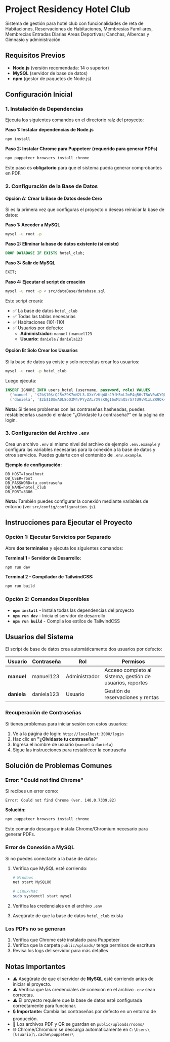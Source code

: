 # Project Residency Hotel Club

Sistema de gestión para hotel club con funcionalidades de reta de Habitaciones, Reservaciones de Habitaciones, Membresías Familiares, Membrecias Entradas Diarias Areas Deportivas; Canchas, Albercas y Gimnasio y administración.

## Requisitos Previos

- **Node.js** (versión recomendada: 14 o superior)
- **MySQL** (servidor de base de datos)
- **npm** (gestor de paquetes de Node.js)

## Configuración Inicial

### 1. Instalación de Dependencias

Ejecuta los siguientes comandos en el directorio raíz del proyecto:

**Paso 1: Instalar dependencias de Node.js**
```bash
npm install
```

**Paso 2: Instalar Chrome para Puppeteer (requerido para generar PDFs)**
```bash
npx puppeteer browsers install chrome
```

Este paso es **obligatorio** para que el sistema pueda generar comprobantes en PDF.

### 2. Configuración de la Base de Datos

#### Opción A: Crear la Base de Datos desde Cero

Si es la primera vez que configuras el proyecto o deseas reiniciar la base de datos:

**Paso 1: Acceder a MySQL**
```bash
mysql -u root -p
```

**Paso 2: Eliminar la base de datos existente (si existe)**
```sql
DROP DATABASE IF EXISTS hotel_club;
```

**Paso 3: Salir de MySQL**
```sql
EXIT;
```

**Paso 4: Ejecutar el script de creación**
```bash
mysql -u root -p < src/dataBase/database.sql
```

Este script creará:
- ✅ La base de datos `hotel_club`
- ✅ Todas las tablas necesarias
- ✅ Habitaciones (101-110)
- ✅ Usuarios por defecto:
  - **Administrador:** `manuel` / `manuel123`
  - **Usuario:** `daniela` / `daniela123`

#### Opción B: Solo Crear los Usuarios

Si la base de datos ya existe y solo necesitas crear los usuarios:

```bash
mysql -u root -p hotel_club
```

Luego ejecuta:
```sql
INSERT IGNORE INTO users_hotel (username, password, role) VALUES
  ('manuel', '$2b$10$rQJ5vZ9K7mN2L3.OXxYzKqW8rJ9fH5nL2mP4qR6sT8uV0wKYQ8Pj3x', 'Administrador'),
  ('daniela', '$2b$10$wA0L8oO3M4/PYyZALrX9sK0gI6oM3nQ5rS7tU9vW1xLZR9Qk4yHK6', 'Usuario');
```

**Nota:** Si tienes problemas con las contraseñas hasheadas, puedes restablecerlas usando el enlace "¿Olvidaste tu contraseña?" en la página de login.

### 3. Configuración del Archivo `.env`

Crea un archivo `.env` al mismo nivel del archivo de ejemplo `.env.example` y configura las variables necesarias para la conexión a la base de datos y otros servicios. Puedes guiarte con el contenido de `.env.example`.

**Ejemplo de configuración:**
```env
DB_HOST=localhost
DB_USER=root
DB_PASSWORD=tu_contraseña
DB_NAME=hotel_club
DB_PORT=3306
```

**Nota:** También puedes configurar la conexión mediante variables de entorno (ver `src/config/configuration.js`).

## Instrucciones para Ejecutar el Proyecto

### Opción 1: Ejecutar Servicios por Separado

Abre **dos terminales** y ejecuta los siguientes comandos:

**Terminal 1 - Servidor de Desarrollo:**
```bash
npm run dev
```

**Terminal 2 - Compilador de TailwindCSS:**
```bash
npm run build
```

### Opción 2: Comandos Disponibles

- **`npm install`** - Instala todas las dependencias del proyecto
- **`npm run dev`** - Inicia el servidor de desarrollo
- **`npm run build`** - Compila los estilos de TailwindCSS

## Usuarios del Sistema

El script de base de datos crea automáticamente dos usuarios por defecto:

| Usuario | Contraseña | Rol | Permisos |
|---------|------------|-----|----------|
| **manuel** | manuel123 | Administrador | Acceso completo al sistema, gestión de usuarios, reportes |
| **daniela** | daniela123 | Usuario | Gestión de reservaciones y rentas |

### Recuperación de Contraseñas

Si tienes problemas para iniciar sesión con estos usuarios:

1. Ve a la página de login: `http://localhost:3000/login`
2. Haz clic en **"¿Olvidaste tu contraseña?"**
3. Ingresa el nombre de usuario (`manuel` o `daniela`)
4. Sigue las instrucciones para restablecer la contraseña

## Solución de Problemas Comunes

### Error: "Could not find Chrome"

Si recibes un error como:
```
Error: Could not find Chrome (ver. 140.0.7339.82)
```

**Solución:**
```bash
npx puppeteer browsers install chrome
```

Este comando descarga e instala Chrome/Chromium necesario para generar PDFs.

### Error de Conexión a MySQL

Si no puedes conectarte a la base de datos:

1. Verifica que MySQL esté corriendo:
   ```bash
   # Windows
   net start MySQL80
   
   # Linux/Mac
   sudo systemctl start mysql
   ```

2. Verifica las credenciales en el archivo `.env`

3. Asegúrate de que la base de datos `hotel_club` exista

### Los PDFs no se generan

1. Verifica que Chrome esté instalado para Puppeteer
2. Verifica que la carpeta `public/uploads/` tenga permisos de escritura
3. Revisa los logs del servidor para más detalles

## Notas Importantes

- ⚠️ Asegúrate de que el servidor de **MySQL** esté corriendo antes de iniciar el proyecto.
- ⚠️ Verifica que las credenciales de conexión en el archivo `.env` sean correctas.
- ⚠️ El proyecto requiere que la base de datos esté configurada correctamente para funcionar.
- 🔒 **Importante:** Cambia las contraseñas por defecto en un entorno de producción.
- 📁 Los archivos PDF y QR se guardan en `public/uploads/rooms/`
- 🌐 Chrome/Chromium se descarga automáticamente en `C:\Users\[Usuario]\.cache\puppeteer\`
